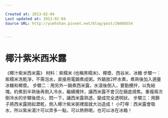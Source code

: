 ```yaml
---

Created at: 2013-02-04
Last updated at: 2013-02-04
Source URL: http://yuehshan.pixnet.net/blog/post/26068554


---
```


# 椰汁紫米西米露


《椰汁紫米西米露》
材料：紫糯米 (也稱黑糯米)、椰漿、西谷米、冰糖
步驟一：紫糯米洗乾淨，不需泡水，直接用電鍋煮成粥。外鍋放2杯水煮，煮熟後加入適量冰糖和椰漿。
步驟二：用另外一鍋煮西米露，水滾後倒入，要勤攪拌，以免結塊。約煮到半熟後再倒入冷水，繼續攪拌，讓西米露不會沉在鍋底燒焦。重複兩次倒冷水的步驟後熄火，悶一下，讓西米露熟透，變成完全透明狀。
步驟三：用篩子將西米露撈起瀝乾，倒入椰汁紫米粥裡面就大功造成！
小叮嚀：西米露會吸水，所以紫米湯汁可以弄多一點，可以熱熱喝，也可以冰在冰箱！

